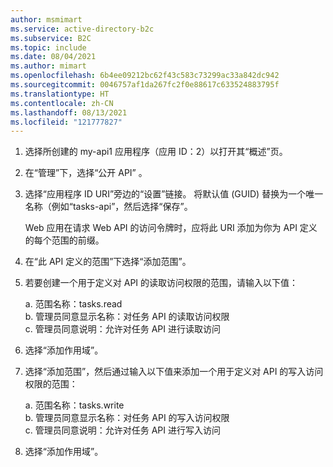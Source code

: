 ```yaml
---
author: msmimart
ms.service: active-directory-b2c
ms.subservice: B2C
ms.topic: include
ms.date: 08/04/2021
ms.author: mimart
ms.openlocfilehash: 6b4ee09212bc62f43c583c73299ac33a842dc942
ms.sourcegitcommit: 0046757af1da267fc2f0e88617c633524883795f
ms.translationtype: HT
ms.contentlocale: zh-CN
ms.lasthandoff: 08/13/2021
ms.locfileid: "121777827"
---
```

1. 选择所创建的 my-api1 应用程序（应用 ID：2）以打开其“概述”页。

1. 在“管理”下，选择“公开 API” 。
1. 选择“应用程序 ID URI”旁边的“设置”链接。  将默认值 (GUID) 替换为一个唯一名称（例如“tasks-api”，然后选择“保存”。 
 
   Web 应用在请求 Web API 的访问令牌时，应将此 URI 添加为你为 API 定义的每个范围的前缀。
1. 在“此 API 定义的范围”下选择“添加范围”。 
1. 若要创建一个用于定义对 API 的读取访问权限的范围，请输入以下值：

    a. 范围名称：tasks.read  
    b. 管理员同意显示名称：对任务 API 的读取访问权限  
    c. 管理员同意说明：允许对任务 API 进行读取访问

1. 选择“添加作用域”。

1. 选择“添加范围”，然后通过输入以下值来添加一个用于定义对 API 的写入访问权限的范围： 

    a. 范围名称：tasks.write  
    b. 管理员同意显示名称：对任务 API 的写入访问权限  
    c. 管理员同意说明：允许对任务 API 进行写入访问
1. 选择“添加作用域”。
